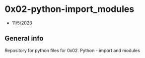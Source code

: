# 0x02-python-import_modules
* 11/5/2023

## General info
Repository for python files for 0x02. Python - import and modules
